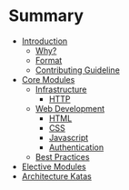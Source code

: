 # Summary

* [Introduction](README.md)
    * [Why?]()
    * [Format]()
    * [Contributing Guideline](CONTRIBUTING.md)
* [Core Modules]()
    * [Infrastructure]()
        * [HTTP](modules/infrastructure/networking/http.md)
    * [Web Development]()
        * [HTML](modules/web-development/frontend/html.md)
        * [CSS](modules/web-development/frontend/css.md)
        * [Javascript](modules/web-development/frontend/javascript/intro.md)
        * [Authentication](modules/web-development/security/authentication.md)
    * [Best Practices]()
* [Elective Modules]()
* [Architecture Katas]()
